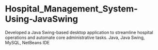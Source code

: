 # Hospital_Management_System-Using-JavaSwing
Developed a Java Swing-based desktop application to streamline hospital operations and automate core administrative tasks. Java, Java Swing, MySQL, NetBeans IDE
